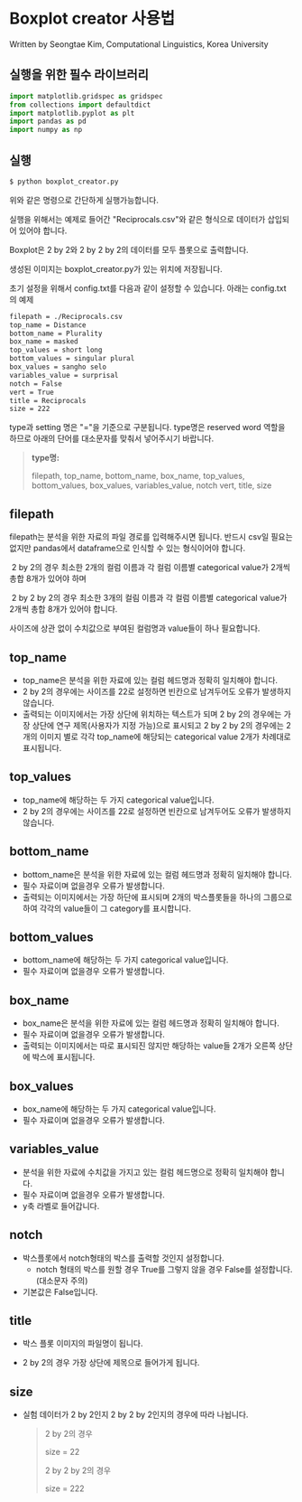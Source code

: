 # Boxplot creator 사용법

Written by Seongtae Kim, Computational Linguistics, Korea University



## 실행을 위한 필수 라이브러리

```python
import matplotlib.gridspec as gridspec
from collections import defaultdict
import matplotlib.pyplot as plt
import pandas as pd
import numpy as np
```



## 실행

```bash
$ python boxplot_creator.py
```

위와 같은 명령으로 간단하게 실행가능합니다.



실행을 위해서는 예제로 들어간 "Reciprocals.csv"와 같은 형식으로 데이터가 삽입되어 있어야 합니다.

Boxplot은 2 by 2와 2 by 2 by 2의 데이터를 모두 플롯으로 출력합니다.

생성된 이미지는 boxplot_creator.py가 있는 위치에 저장됩니다.



초기 설정을 위해서 config.txt를 다음과 같이 설정할 수 있습니다. 아래는 config.txt의 예제

```tex
filepath = ./Reciprocals.csv
top_name = Distance
bottom_name = Plurality
box_name = masked
top_values = short long
bottom_values = singular plural
box_values = sangho selo
variables_value = surprisal
notch = False
vert = True
title = Reciprocals
size = 222
```

type과 setting 명은 "="을 기준으로 구분됩니다. type명은 reserved word 역할을 하므로 아래의 단어를 대소문자를 맞춰서 넣어주시기 바랍니다.

>  **type명:** 
>
> filepath, top_name, bottom_name, box_name, top_values, bottom_values, box_values, variables_value, notch
> vert, title, size



## filepath

filepath는 분석을 위한 자료의 파일 경로를 입력해주시면 됩니다. 반드시 csv일 필요는 없지만 pandas에서 dataframe으로 인식할 수 있는 형식이어야 합니다.

​	2 by 2의 경우 최소한 2개의 컬럼 이름과 각 컬럼 이름별 categorical value가 2개씩 총합 8개가 있어야 하며

​	2 by 2 by 2의 경우 최소한 3개의 컬림 이름과 각 컬럼 이름별 categorical value가 2개씩 총합 8개가 있어야 합니다.

사이즈에 상관 없이 수치값으로 부여된 컬럼명과 value들이 하나 필요합니다.



## top_name

- top_name은 분석을 위한 자료에 있는 컬럼 헤드명과 정확히 일치해야 합니다.
- 2 by 2의 경우에는 사이즈를 22로 설정하면 빈칸으로 남겨두어도 오류가 발생하지 않습니다.
- 출력되는 이미지에서는 가장 상단에 위치하는 텍스트가 되며 2 by 2의 경우에는 가장 상단에 연구 제목(사용자가 지정 가능)으로 표시되고 2 by 2 by 2의 경우에는 2 개의 이미지 별로 각각 top_name에 해당되는 categorical value 2개가 차례대로 표시됩니다.



## top_values

- top_name에 해당하는 두 가지 categorical value입니다.
- 2 by 2의 경우에는 사이즈를 22로 설정하면 빈칸으로 남겨두어도 오류가 발생하지 않습니다.



## bottom_name

- bottom_name은 분석을 위한 자료에 있는 컬럼 헤드명과 정확히 일치해야 합니다.
- 필수 자료이며 없을경우 오류가 발생합니다.
- 출력되는 이미지에서는 가장 하단에 표시되며 2개의 박스플롯들을 하나의 그룹으로 하여 각각의 value들이 그 category를 표시합니다.



## bottom_values

- bottom_name에 해당하는 두 가지 categorical value입니다.
- 필수 자료이며 없을경우 오류가 발생합니다.



## box_name

- box_name은 분석을 위한 자료에 있는 컬럼 헤드명과 정확히 일치해야 합니다.
- 필수 자료이며 없을경우 오류가 발생합니다.
- 출력되는 이미지에서는 따로 표시되진 않지만 해당하는 value들 2개가 오른쪽 상단에 박스에 표시됩니다.



## box_values

- box_name에 해당하는 두 가지 categorical value입니다.
- 필수 자료이며 없을경우 오류가 발생합니다.



## variables_value

- 분석을 위한 자료에 수치값을 가지고 있는 컬럼 헤드명으로 정확히 일치해야 합니다.
- 필수 자료이며 없을경우 오류가 발생합니다.
- y축 라벨로 들어갑니다.



## notch

- 박스플롯에서 notch형태의 박스를 출력할 것인지 설정합니다.
  - notch 형태의 박스를 원할 경우 True를 그렇지 않을 경우 False를 설정합니다. (대소문자 주의)
- 기본값은 False입니다.



## title

- 박스 플롯 이미지의 파일명이 됩니다.

- 2 by 2의 경우 가장 상단에 제목으로 들어가게 됩니다.

  

## size

- 실험 데이터가 2 by 2인지 2 by 2 by 2인지의 경우에 따라 나뉩니다.

  > 2 by 2의 경우
  >
  > size = 22
  >
  > 
  >
  > 2 by 2 by 2의 경우
  >
  > size = 222